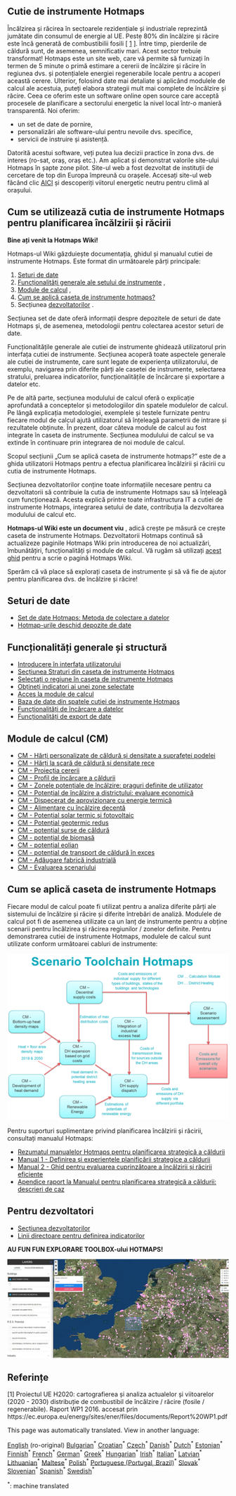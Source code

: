 <h2> Cutie de instrumente Hotmaps </h2><p> Încălzirea și răcirea în sectoarele rezidențiale și industriale reprezintă jumătate din consumul de energie al UE. Peste 80% din încălzire și răcire este încă generată de combustibilii fosili [ <a href="#References">1</a> ]. Între timp, pierderile de căldură sunt, de asemenea, semnificativ mari. Acest sector trebuie transformat! Hotmaps este un site web, care vă permite să furnizați în termen de 5 minute o primă estimare a cererii de încălzire și răcire în regiunea dvs. și potențialele energiei regenerabile locale pentru a acoperi această cerere. Ulterior, folosind date mai detaliate și aplicând modulele de calcul ale acestuia, puteți elabora strategii mult mai complete de încălzire și răcire. Ceea ce oferim este un software online open source care acceptă procesele de planificare a sectorului energetic la nivel local într-o manieră transparentă. Noi oferim: </p><ul><li> un set de date de pornire, </li><li> personalizări ale software-ului pentru nevoile dvs. specifice, </li><li> servicii de instruire și asistență. </li></ul><p> Datorită acestui software, veți putea lua decizii practice în zona dvs. de interes (ro-sat, oraș, oraș etc.). Am aplicat și demonstrat valorile site-ului Hotmaps în șapte zone pilot. Site-ul web a fost dezvoltat de instituții de cercetare de top din Europa împreună cu orașele. Accesați site-ul web făcând clic <a href="https://www.hotmaps.hevs.ch/map">AICI</a> și descoperiți viitorul energetic neutru pentru climă al orașului. </p><h2> Cum se utilizează cutia de instrumente Hotmaps pentru planificarea încălzirii și răcirii </h2><p> <strong>Bine ați venit la Hotmaps Wiki!</strong> </p><p> Hotmaps-ul Wiki găzduiește documentația, ghidul și manualul cutiei de instrumente Hotmaps. Este format din următoarele părți principale: </p><ol><li> <a href="#Data-sets">Seturi de date</a> </li><li> <a href="#General-tool-functionalities-and-structure">Funcționalități generale ale setului de instrumente</a> , </li><li> <a href="#Calculation-modules-cm">Module de calcul</a> , </li><li> <a href="#How-to-apply-Hotmaps-toolbox">Cum se aplică caseta de instrumente hotmaps?</a> </li><li> Secțiunea <a href="#For-developers">dezvoltatorilor</a> . </li></ol><p> Secțiunea set de date oferă informații despre depozitele de seturi de date Hotmaps și, de asemenea, metodologii pentru colectarea acestor seturi de date. </p><p> Funcționalitățile generale ale cutiei de instrumente ghidează utilizatorul prin interfața cutiei de instrumente. Secțiunea acoperă toate aspectele generale ale cutiei de instrumente, care sunt legate de experiența utilizatorului, de exemplu, navigarea prin diferite părți ale casetei de instrumente, selectarea stratului, preluarea indicatorilor, funcționalitățile de încărcare și exportare a datelor etc. </p><p> Pe de altă parte, secțiunea modulului de calcul oferă o explicație aprofundată a conceptelor și metodologiilor din spatele modulelor de calcul. Pe lângă explicația metodologiei, exemplele și testele furnizate pentru fiecare modul de calcul ajută utilizatorul să înțeleagă parametrii de intrare și rezultatele obținute. În prezent, doar câteva module de calcul au fost integrate în caseta de instrumente. Secțiunea modulului de calcul se va extinde în continuare prin integrarea de noi module de calcul. </p><p> Scopul secțiunii „Cum se aplică caseta de instrumente hotmaps?” este de a ghida utilizatorii Hotmaps pentru a efectua planificarea încălzirii și răcirii cu cutia de instrumente Hotmaps. </p><p> Secțiunea dezvoltatorilor conține toate informațiile necesare pentru ca dezvoltatorii să contribuie la cutia de instrumente Hotmaps sau să înțeleagă cum funcționează. Acesta explică printre toate infrastructura IT a cutiei de instrumente Hotmaps, integrarea setului de date, contribuția la dezvoltarea modulului de calcul etc. </p><p> <strong>Hotmaps-ul Wiki este un document viu</strong> , adică crește pe măsură ce crește caseta de instrumente Hotmaps. Dezvoltatorii Hotmaps continuă să actualizeze paginile Hotmaps Wiki prin introducerea de noi actualizări, îmbunătățiri, funcționalități și module de calcul. Vă rugăm să utilizați <a href="https://github.com/HotMaps/hotmaps_wiki/wiki/Guidelines-for-writing-a-Hotmaps-Wiki-page">acest ghid</a> pentru a scrie o pagină Hotmaps Wiki. </p><p> Sperăm că vă place să explorați caseta de instrumente și să vă fie de ajutor pentru planificarea dvs. de încălzire și răcire! </p><h2> Seturi de date </h2><ul><li> <a href="Hotmaps-data-set-method-of-data-collection">Set de date Hotmaps: Metoda de colectare a datelor</a> </li><li> <a href="Hotmaps-open-data-repositories">Hotmap-urile deschid depozite de date</a> </li></ul><h2> Funcționalități generale și structură </h2><ul><li> <a href="Introduction-to-user-interface">Introducere în interfața utilizatorului</a> </li><li> <a href="Layers-section-in-the-Hotmaps-toolbox">Secțiunea Straturi din caseta de instrumente Hotmaps</a> </li><li> <a href="Select-a-region-in-the-Hotmaps-toolbox">Selectați o regiune în caseta de instrumente Hotmaps</a> </li><li> <a href="Retrieve-indicators-of-a-selected-area">Obțineți indicatori ai unei zone selectate</a> </li><li> <a href="Access-to-calculation-modules">Acces la module de calcul</a> </li><li> <a href="Database-behind-the-Hotmaps-toolbox">Baza de date din spatele cutiei de instrumente Hotmaps</a> </li><li> <a href="Data-upload-functionalities">Funcționalități de încărcare a datelor</a> </li><li> <a href="Data-export-functionalities">Funcționalități de export de date</a> </li></ul><h2> Module de calcul (CM) </h2><ul><li> <a href="CM-Customized-heat-and-floor-area-density-maps">CM - Hărți personalizate de căldură și densitate a suprafeței podelei</a> </li><li> <a href="CM-Scale-heat-and-cool-density-maps">CM - Hărți la scară de căldură și densitate rece</a> </li><li> <a href="CM-Demand-projection">CM - Proiecția cererii</a> </li><li> <a href="CM-Heat-load-profiles">CM - Profil de încărcare a căldurii</a> </li><li> <a href="CM-District-heating-potential-areas-user-defined-thresholds">CM - Zonele potențiale de încălzire: praguri definite de utilizator</a> </li><li> <a href="CM-District-heating-potential-economic-assessment">CM - Potențial de încălzire a districtului: evaluare economică</a> </li><li> <a href="CM-District-heating-supply-dispatch">CM - Dispecerat de aprovizionare cu energie termică</a> </li><li> <a href="CM-Decentral-heating-supply">CM - Alimentare cu încălzire decentă</a> </li><li> <a href="CM-Solar-thermal-and-PV-potential">CM - Potențial solar termic și fotovoltaic</a> </li><li> <a href="CM-Shallow-geothermal-potential">CM - Potențial geotermic redus</a> </li><li> <a href="CM-Heat-source-potential">CM - potențial surse de căldură</a> </li><li> <a href="CM-Biomass-potential">CM - potențial de biomasă</a> </li><li> <a href="CM-Wind-potential">CM - potențial eolian</a> </li><li> <a href="CM-Excess-heat-transport-potential">CM - potențial de transport de căldură în exces</a> </li><li> <a href="CM-add-industry-plant">CM - Adăugare fabrică industrială</a> </li><li> <a href="CM-Scenario-assessment">CM - Evaluarea scenariului</a> </li></ul><h2> Cum se aplică caseta de instrumente Hotmaps </h2><p> Fiecare modul de calcul poate fi utilizat pentru a analiza diferite părți ale sistemului de încălzire și răcire și diferite întrebări de analiză. Modulele de calcul pot fi de asemenea utilizate ca un lanț de instrumente pentru a obține scenarii pentru încălzirea și răcirea regiunilor / zonelor definite. Pentru demonstrarea cutiei de instrumente Hotmaps, modulele de calcul sunt utilizate conform următoarei cabluri de instrumente: </p><p><img alt="" src="https://github.com/HotMaps/hotmaps_wiki/blob/master/Images/Hotmaps_toolchain_2019-05-09.png"/></p><p> Pentru suporturi suplimentare privind planificarea încălzirii și răcirii, consultați manualul Hotmaps: </p><ul><li> <a href="https://www.hotmaps-project.eu/wp-content/uploads/2019/04/Summary-Hotmaps-Handbook.pdf">Rezumatul manualelor Hotmaps pentru planificarea strategică a căldurii</a> </li><li> <a href="https://vbn.aau.dk/da/publications/definition-amp-experiences-of-strategic-heat-planning">Manual 1 - Definirea și experiențele planificării strategice a căldurii</a> </li><li> <a href="https://vbn.aau.dk/da/publications/guidance-for-the-comprehensive-assessment-of-efficient-heating-an">Manual 2 - Ghid pentru evaluarea cuprinzătoare a încălzirii și răcirii eficiente</a> </li><li> <a href="https://vbn.aau.dk/da/publications/appendix-report-to-the-hotmaps-handbook-for-strategic-heat-planni">Apendice raport la Manualul pentru planificarea strategică a căldurii: descrieri de caz</a> </li></ul><h2> Pentru dezvoltatori </h2><ul><li> <a href="Developers">Secțiunea dezvoltatorilor</a> </li><li> <a href="Guidelines-for-defining-indicators">Linii directoare pentru definirea indicatorilor</a> </li></ul><p> <strong>AU FUN FUN EXPLORARE TOOLBOX-ului HOTMAPS!</strong> </p><p><img alt="" src="https://github.com/HotMaps/hotmaps_wiki/blob/master/Images/Hotmaps_test.JPG"/></p><h2> Referințe </h2><p> [1] Proiectul UE H2020: cartografierea și analiza actualelor și viitoarelor (2020 - 2030) distribuție de combustibil de încălzire / răcire (fosile / regenerabile). Raport WP1 2016. accesat prin https://ec.europa.eu/energy/sites/ener/files/documents/Report%20WP1.pdf </p>

This page was automatically translated. View in another language:

[English](en-Home) (ro-original) [Bulgarian](bg-Home)<sup>\*</sup> [Croatian](hr-Home)<sup>\*</sup> [Czech](cs-Home)<sup>\*</sup> [Danish](da-Home)<sup>\*</sup> [Dutch](nl-Home)<sup>\*</sup> [Estonian](et-Home)<sup>\*</sup> [Finnish](fi-Home)<sup>\*</sup> [French](fr-Home)<sup>\*</sup> [German](de-Home)<sup>\*</sup> [Greek](el-Home)<sup>\*</sup> [Hungarian](hu-Home)<sup>\*</sup> [Irish](ga-Home)<sup>\*</sup> [Italian](it-Home)<sup>\*</sup> [Latvian](lv-Home)<sup>\*</sup> [Lithuanian](lt-Home)<sup>\*</sup> [Maltese](mt-Home)<sup>\*</sup> [Polish](pl-Home)<sup>\*</sup> [Portuguese (Portugal, Brazil)](pt-Home)<sup>\*</sup>  [Slovak](sk-Home)<sup>\*</sup> [Slovenian](sl-Home)<sup>\*</sup> [Spanish](es-Home)<sup>\*</sup> [Swedish](sv-Home)<sup>\*</sup> 

<sup>\*</sup>: machine translated
